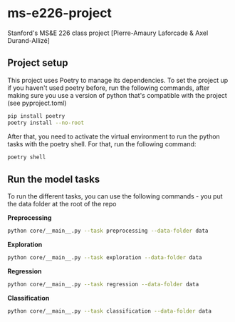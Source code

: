 # ms-e226-project
Stanford's MS&amp;E 226 class project [Pierre-Amaury Laforcade &amp; Axel Durand-Allizé]

## Project setup 

This project uses Poetry to manage its dependencies. To set the project up if you haven't used poetry before, run the following commands, after making sure you use a version of python that's compatible with the project (see pyproject.toml)

```bash
pip install poetry 
poetry install --no-root
```

After that, you need to activate the virtual environment to run the python tasks with the poetry shell. For that, run the following command:
```bash
poetry shell
```

## Run the model tasks

To run the different tasks, you can use the following commands - you put the data folder at the root of the repo

**Preprocessing**
```bash
python core/__main__.py --task preprocessing --data-folder data
```

**Exploration**
```bash
python core/__main__.py --task exploration --data-folder data
```

**Regression**
```bash
python core/__main__.py --task regression --data-folder data
```

**Classification**
```bash
python core/__main__.py --task classification --data-folder data
```
